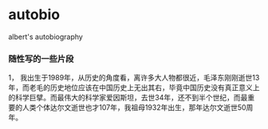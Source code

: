 # autobio
albert's autobiography

### 随性写的一些片段

1， 我出生于1989年，从历史的角度看，离许多大人物都很近，毛泽东刚刚逝世13年，而老毛的历史地位应该在中国历史上无出其右，毕竟中国历史没有真正意义上的科学巨擘。而最伟大的科学家爱因斯坦，去世34年，还不到半个世纪，而最重要的人类个体达尔文逝世也才107年，我祖母1932年出生，那年达尔文逝世50周年。
